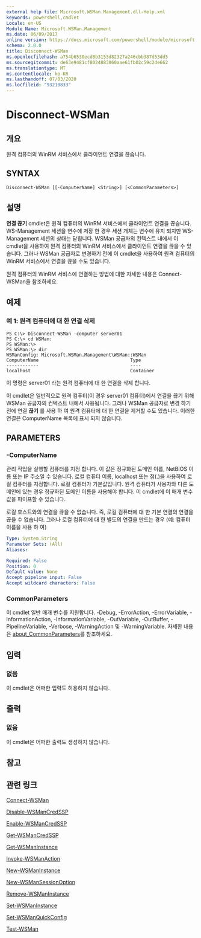 ```yaml
---
external help file: Microsoft.WSMan.Management.dll-Help.xml
keywords: powershell,cmdlet
Locale: en-US
Module Name: Microsoft.WSMan.Management
ms.date: 06/09/2017
online version: https://docs.microsoft.com/powershell/module/microsoft.wsman.management/disconnect-wsman?view=powershell-7&WT.mc_id=ps-gethelp
schema: 2.0.0
title: Disconnect-WSMan
ms.openlocfilehash: a754b6530ecd8b3153d82327a246cbb387d53dd5
ms.sourcegitcommit: de63e9481cf8024883060aae61fb02c59c2de662
ms.translationtype: MT
ms.contentlocale: ko-KR
ms.lasthandoff: 07/03/2020
ms.locfileid: "93210833"
---
```

# Disconnect-WSMan

## 개요
원격 컴퓨터의 WinRM 서비스에서 클라이언트 연결을 끊습니다.

## SYNTAX

```
Disconnect-WSMan [[-ComputerName] <String>] [<CommonParameters>]
```

## 설명
**연결 끊기** cmdlet은 원격 컴퓨터의 WinRM 서비스에서 클라이언트 연결을 끊습니다.
WS-Management 세션을 변수에 저장 한 경우 세션 개체는 변수에 유지 되지만 WS-Management 세션의 상태는 닫힙니다.
WSMan 공급자의 컨텍스트 내에서 이 cmdlet을 사용하여 원격 컴퓨터의 WinRM 서비스에서 클라이언트 연결을 끊을 수 있습니다.
그러나 WSMan 공급자로 변경하기 전에 이 cmdlet을 사용하여 원격 컴퓨터의 WinRM 서비스에서 연결을 끊을 수도 있습니다.

원격 컴퓨터의 WinRM 서비스에 연결하는 방법에 대한 자세한 내용은 Connect-WSMan을 참조하세요.

## 예제

### 예 1: 원격 컴퓨터에 대 한 연결 삭제

```
PS C:\> Disconnect-WSMan -computer server01
PS C:\> cd WSMan:
PS WSMan:\>
PS WSMan:\> dir
WSManConfig: Microsoft.WSMan.Management\WSMan::WSMan
ComputerName                                  Type
------------                                  ----
localhost                                     Container
```

이 명령은 server01 라는 원격 컴퓨터에 대 한 연결을 삭제 합니다.

이 cmdlet은 일반적으로 원격 컴퓨터(이 경우 server01 컴퓨터)에서 연결을 끊기 위해 WSMan 공급자의 컨텍스트 내에서 사용됩니다.
그러나 WSMan 공급자로 변경 하기 전에 연결 **끊기** 를 사용 하 여 원격 컴퓨터에 대 한 연결을 제거할 수도 있습니다.
이러한 연결은 ComputerName 목록에 표시 되지 않습니다.

## PARAMETERS

### -ComputerName
관리 작업을 실행할 컴퓨터를 지정 합니다.
이 값은 정규화된 도메인 이름, NetBIOS 이름 또는 IP 주소일 수 있습니다.
로컬 컴퓨터 이름, localhost 또는 점(.)을 사용하여 로컬 컴퓨터를 지정합니다.
로컬 컴퓨터가 기본값입니다.
원격 컴퓨터가 사용자와 다른 도메인에 있는 경우 정규화된 도메인 이름을 사용해야 합니다.
이 cmdlet에 이 매개 변수 값을 파이프할 수 있습니다.

로컬 호스트와의 연결을 끊을 수 없습니다.
즉, 로컬 컴퓨터에 대 한 기본 연결의 연결을 끊을 수 없습니다.
그러나 로컬 컴퓨터에 대 한 별도의 연결을 만드는 경우 (예: 컴퓨터 이름을 사용 하 여)

```yaml
Type: System.String
Parameter Sets: (All)
Aliases:

Required: False
Position: 0
Default value: None
Accept pipeline input: False
Accept wildcard characters: False
```

### CommonParameters
이 cmdlet 일반 매개 변수를 지원합니다. -Debug, -ErrorAction, -ErrorVariable, -InformationAction, -InformationVariable, -OutVariable, -OutBuffer, -PipelineVariable, -Verbose, -WarningAction 및 -WarningVariable. 자세한 내용은 [about_CommonParameters](https://go.microsoft.com/fwlink/?LinkID=113216)를 참조하세요.

## 입력

### 없음
이 cmdlet은 어떠한 입력도 허용하지 않습니다.

## 출력

### 없음
이 cmdlet은 어떠한 출력도 생성하지 않습니다.

## 참고

## 관련 링크

[Connect-WSMan](Connect-WSMan.md)

[Disable-WSManCredSSP](Disable-WSManCredSSP.md)

[Enable-WSManCredSSP](Enable-WSManCredSSP.md)

[Get-WSManCredSSP](Get-WSManCredSSP.md)

[Get-WSManInstance](Get-WSManInstance.md)

[Invoke-WSManAction](Invoke-WSManAction.md)

[New-WSManInstance](New-WSManInstance.md)

[New-WSManSessionOption](New-WSManSessionOption.md)

[Remove-WSManInstance](Remove-WSManInstance.md)

[Set-WSManInstance](Set-WSManInstance.md)

[Set-WSManQuickConfig](Set-WSManQuickConfig.md)

[Test-WSMan](Test-WSMan.md)
